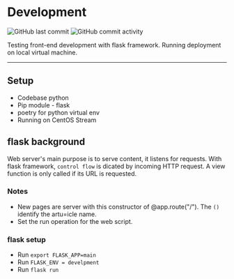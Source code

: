# Development
![GitHub last commit](https://img.shields.io/github/last-commit/ahmad-buhari/flask-project)
![GitHub commit activity](https://img.shields.io/github/commit-activity/m/ahmad-buhari/python-basics) 

Testing front-end development with flask framework. Running deployment on local virtual machine.


---
## Setup
- Codebase python
- Pip module - flask
- poetry for python virtual env
- Running on CentOS Stream


## flask background
Web server's main purpose is to serve content, it listens for requests.
With flask framework, `control flow` is dicated by incoming HTTP request. A view function is only called if its URL is requested.



### Notes
- New pages are server with this constructor of @app.route("/"). The `()` identify the artu=icle name.
- Set the run operation for the web script.


### flask setup
- Run `export FLASK_APP=main`
- Run `FLASK_ENV = develpment`
- Run `flask run`
